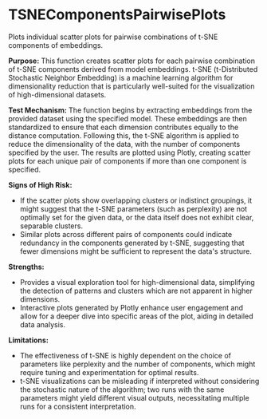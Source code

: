 # TSNEComponentsPairwisePlots

Plots individual scatter plots for pairwise combinations of t-SNE components of embeddings.

**Purpose:**
This function creates scatter plots for each pairwise combination of t-SNE components derived from model embeddings.
t-SNE (t-Distributed Stochastic Neighbor Embedding) is a machine learning algorithm for dimensionality reduction that
is particularly well-suited for the visualization of high-dimensional datasets.

**Test Mechanism:**
The function begins by extracting embeddings from the provided dataset using the specified model.
These embeddings are then standardized to ensure that each dimension contributes equally to the distance computation.
Following this, the t-SNE algorithm is applied to reduce the dimensionality of the data, with the number of components
specified by the user. The results are plotted using Plotly, creating scatter plots for each unique pair of components
if more than one component is specified.

**Signs of High Risk:**
- If the scatter plots show overlapping clusters or indistinct groupings, it might suggest that the
t-SNE parameters (such as perplexity) are not optimally set for the given data, or the data itself does not exhibit clear, separable clusters.
- Similar plots across different pairs of components could indicate redundancy in the components generated by t-SNE,
suggesting that fewer dimensions might be sufficient to represent the data's structure.

**Strengths:**
- Provides a visual exploration tool for high-dimensional data, simplifying the detection of patterns and clusters which are not apparent in higher dimensions.
- Interactive plots generated by Plotly enhance user engagement and allow for a deeper dive into specific areas of the plot, aiding in detailed data analysis.

**Limitations:**
- The effectiveness of t-SNE is highly dependent on the choice of parameters like perplexity and the number of components,
which might require tuning and experimentation for optimal results.
- t-SNE visualizations can be misleading if interpreted without considering the stochastic nature of the algorithm;
two runs with the same parameters might yield different visual outputs, necessitating multiple runs for a consistent interpretation.